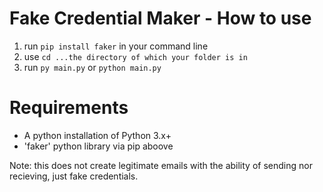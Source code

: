 # Fake Credential Maker - How to use

1. run ``pip install faker`` in your command line
2. use ``cd ...the directory of which your folder is in``
3. run ``py main.py`` or ``python main.py``

# Requirements
- A python installation of Python 3.x+
- 'faker' python library via pip aboove

Note: this does not create legitimate emails with the ability of sending nor recieving, just fake credentials.
